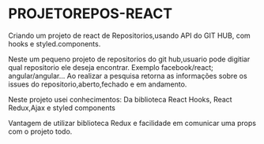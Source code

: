 # PROJETOREPOS-REACT
Criando um projeto de react de Repositorios,usando API do GIT HUB, com hooks e styled.components.

Neste um pequeno projeto de repositorios do git hub,usuario pode digitiar qual repositorio ele deseja encontrar.
Exemplo facebook/react; angular/angular...
Ao realizar a pesquisa retorna as informações sobre os issues do repositorio,aberto,fechado e em andamento.

Neste projeto usei conhecimentos:
Da biblioteca React Hooks, React Redux,Ajax e styled components

Vantagem de utilizar biblioteca Redux e facilidade em comunicar uma props com o projeto todo.
